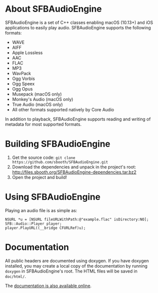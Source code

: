About SFBAudioEngine
====================

SFBAudioEngine is a set of C++ classes enabling macOS (10.13+) and iOS applications to easily play audio.  SFBAudioEngine supports the following formats:

* WAVE
* AIFF
* Apple Lossless
* AAC
* FLAC
* MP3
* WavPack
* Ogg Vorbis
* Ogg Speex
* Ogg Opus
* Musepack (macOS only)
* Monkey's Audio (macOS only)
* True Audio (macOS only)
* All other formats supported natively by Core Audio

In addition to playback, SFBAudioEngine supports reading and writing of metadata for most supported formats.

Building SFBAudioEngine
=======================

1. Get the source code: `git clone https://github.com/sbooth/SFBAudioEngine.git`
2. Download the dependencies and unpack in the project's root: http://files.sbooth.org/SFBAudioEngine-dependencies.tar.bz2
3. Open the project and build!

Using SFBAudioEngine
====================

Playing an audio file is as simple as:

~~~
NSURL *u = [NSURL fileURLWithPath:@"example.flac" isDirectory:NO];
SFB::Audio::Player player;
player.PlayURL((__bridge CFURLRef)u);
~~~

Documentation
=============

All public headers are documented using doxygen.  If you have doxygen installed, you may create a local copy of the documentation by running `doxygen` in SFBAudioEngine's root.  The HTML files will be saved in `doc/html/`.

The [documentation is also available online](http://sbooth.github.io/SFBAudioEngine/doc/).
